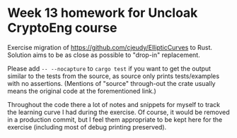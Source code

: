 # Week 13 homework for Uncloak CryptoEng course

Exercise migration of https://github.com/cjeudy/EllipticCurves to Rust. Solution aims to be as close as possible to "drop-in" replacement.

Please add `-- --nocapture` to `cargo test` if you want to get the output similar to the tests from the source, as source only prints tests/examples with no assertions. (Mentions of "source" through-out the crate usually means the original code at the forementioned link.)

Throughout the code there a lot of notes and snippets for myself to track the learning curve I had during the exercise. Of course, it would be removed in a production commit, but I feel them appropriate to be kept here for the exercise (including most of debug printing preserved).
